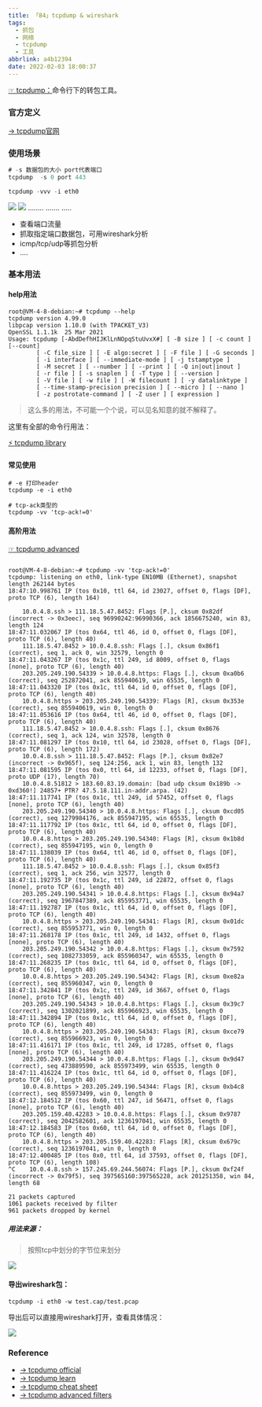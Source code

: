 ```yaml
---
title: 「84」tcpdump & wireshark
tags:
  - 抓包
  - 网络
  - tcpdump
  - 工具
abbrlink: a4b12394
date: 2022-02-03 18:00:37
---
```



[☞ tcpdump：](https://zh.wikipedia.org/wiki/Tcpdump)命令行下的转包工具。

<!--more-->

### 官方定义
[→ tcpdump官网](https://www.tcpdump.org/)

### 使用场景

```go
# -s 数据包的大小 port代表端口
tcpdump  -s 0 port 443

tcpdump -vvv -i eth0 
```
![](https://crab-1251738482.cos.ap-guangzhou.myqcloud.com/2022/clipboard_20220203_061422.png)
![](https://crab-1251738482.cos.ap-guangzhou.myqcloud.com/2022/clipboard_20220203_062657.png)
........
.......
.....

* 查看端口流量
* 抓取指定端口数据包，可用wireshark分析
* icmp/tcp/udp等抓包分析
* ....

### 基本用法

#### help用法

```
root@VM-4-8-debian:~# tcpdump --help
tcpdump version 4.99.0
libpcap version 1.10.0 (with TPACKET_V3)
OpenSSL 1.1.1k  25 Mar 2021
Usage: tcpdump [-AbdDefhHIJKlLnNOpqStuUvxX#] [ -B size ] [ -c count ] [--count]
		[ -C file_size ] [ -E algo:secret ] [ -F file ] [ -G seconds ]
		[ -i interface ] [ --immediate-mode ] [ -j tstamptype ]
		[ -M secret ] [ --number ] [ --print ] [ -Q in|out|inout ]
		[ -r file ] [ -s snaplen ] [ -T type ] [ --version ]
		[ -V file ] [ -w file ] [ -W filecount ] [ -y datalinktype ]
		[ --time-stamp-precision precision ] [ --micro ] [ --nano ]
		[ -z postrotate-command ] [ -Z user ] [ expression ]
```

>这么多的用法，不可能一个个说，可以见名知意的就不解释了。

这里有全部的命令行用法：

[⚡️ tcpdump library](https://packetlife.net/media/library/12/tcpdump.pdf)

#### 常见使用

```
# -e 打印header
tcpdump -e -i eth0  

# tcp-ack类型的
tcpdump -vv 'tcp-ack!=0' 
```


#### 高阶用法

[☞ tcpdump advanced](https://blog.wains.be/2007/2007-10-01-tcpdump-advanced-filters/)

```shell

root@VM-4-8-debian:~# tcpdump -vv 'tcp-ack!=0'
tcpdump: listening on eth0, link-type EN10MB (Ethernet), snapshot length 262144 bytes
18:47:10.998761 IP (tos 0x10, ttl 64, id 23027, offset 0, flags [DF], proto TCP (6), length 164)

    10.0.4.8.ssh > 111.18.5.47.8452: Flags [P.], cksum 0x82df (incorrect -> 0x3eec), seq 96990242:96990366, ack 1856675240, win 83, length 124
18:47:11.032067 IP (tos 0x64, ttl 46, id 0, offset 0, flags [DF], proto TCP (6), length 40)
    111.18.5.47.8452 > 10.0.4.8.ssh: Flags [.], cksum 0x86f1 (correct), seq 1, ack 0, win 32579, length 0
18:47:11.043267 IP (tos 0x1c, ttl 249, id 8009, offset 0, flags [none], proto TCP (6), length 40)
    203.205.249.190.54339 > 10.0.4.8.https: Flags [.], cksum 0xa0b6 (correct), seq 252872041, ack 855940619, win 65535, length 0
18:47:11.043320 IP (tos 0x1c, ttl 64, id 0, offset 0, flags [DF], proto TCP (6), length 40)
    10.0.4.8.https > 203.205.249.190.54339: Flags [R], cksum 0x353e (correct), seq 855940619, win 0, length 0
18:47:11.053616 IP (tos 0x64, ttl 46, id 0, offset 0, flags [DF], proto TCP (6), length 40)
    111.18.5.47.8452 > 10.0.4.8.ssh: Flags [.], cksum 0x8676 (correct), seq 1, ack 124, win 32578, length 0
18:47:11.081297 IP (tos 0x10, ttl 64, id 23028, offset 0, flags [DF], proto TCP (6), length 172)
    10.0.4.8.ssh > 111.18.5.47.8452: Flags [P.], cksum 0x82e7 (incorrect -> 0x965f), seq 124:256, ack 1, win 83, length 132
18:47:11.081595 IP (tos 0x0, ttl 64, id 12233, offset 0, flags [DF], proto UDP (17), length 70)
    10.0.4.8.51812 > 183.60.83.19.domain: [bad udp cksum 0x189b -> 0xd360!] 24857+ PTR? 47.5.18.111.in-addr.arpa. (42)
18:47:11.117741 IP (tos 0x1c, ttl 249, id 57452, offset 0, flags [none], proto TCP (6), length 40)
    203.205.249.190.54340 > 10.0.4.8.https: Flags [.], cksum 0xcd05 (correct), seq 1279984176, ack 855947195, win 65535, length 0
18:47:11.117792 IP (tos 0x1c, ttl 64, id 0, offset 0, flags [DF], proto TCP (6), length 40)
    10.0.4.8.https > 203.205.249.190.54340: Flags [R], cksum 0x1b8d (correct), seq 855947195, win 0, length 0
18:47:11.138039 IP (tos 0x64, ttl 46, id 0, offset 0, flags [DF], proto TCP (6), length 40)
    111.18.5.47.8452 > 10.0.4.8.ssh: Flags [.], cksum 0x85f3 (correct), seq 1, ack 256, win 32577, length 0
18:47:11.192735 IP (tos 0x1c, ttl 249, id 22872, offset 0, flags [none], proto TCP (6), length 40)
    203.205.249.190.54341 > 10.0.4.8.https: Flags [.], cksum 0x94a7 (correct), seq 1967847389, ack 855953771, win 65535, length 0
18:47:11.192787 IP (tos 0x1c, ttl 64, id 0, offset 0, flags [DF], proto TCP (6), length 40)
    10.0.4.8.https > 203.205.249.190.54341: Flags [R], cksum 0x01dc (correct), seq 855953771, win 0, length 0
18:47:11.268178 IP (tos 0x1c, ttl 249, id 1432, offset 0, flags [none], proto TCP (6), length 40)
    203.205.249.190.54342 > 10.0.4.8.https: Flags [.], cksum 0x7592 (correct), seq 1082733059, ack 855960347, win 65535, length 0
18:47:11.268235 IP (tos 0x1c, ttl 64, id 0, offset 0, flags [DF], proto TCP (6), length 40)
    10.0.4.8.https > 203.205.249.190.54342: Flags [R], cksum 0xe82a (correct), seq 855960347, win 0, length 0
18:47:11.342841 IP (tos 0x1c, ttl 249, id 3667, offset 0, flags [none], proto TCP (6), length 40)
    203.205.249.190.54343 > 10.0.4.8.https: Flags [.], cksum 0x39c7 (correct), seq 1302021899, ack 855966923, win 65535, length 0
18:47:11.342894 IP (tos 0x1c, ttl 64, id 0, offset 0, flags [DF], proto TCP (6), length 40)
    10.0.4.8.https > 203.205.249.190.54343: Flags [R], cksum 0xce79 (correct), seq 855966923, win 0, length 0
18:47:11.416171 IP (tos 0x1c, ttl 249, id 17285, offset 0, flags [none], proto TCP (6), length 40)
    203.205.249.190.54344 > 10.0.4.8.https: Flags [.], cksum 0x9d47 (correct), seq 473889590, ack 855973499, win 65535, length 0
18:47:11.416224 IP (tos 0x1c, ttl 64, id 0, offset 0, flags [DF], proto TCP (6), length 40)
    10.0.4.8.https > 203.205.249.190.54344: Flags [R], cksum 0xb4c8 (correct), seq 855973499, win 0, length 0
18:47:12.184512 IP (tos 0x60, ttl 247, id 56471, offset 0, flags [none], proto TCP (6), length 40)
    203.205.159.40.42283 > 10.0.4.8.https: Flags [.], cksum 0x9787 (correct), seq 2042582601, ack 1236197041, win 65535, length 0
18:47:12.184583 IP (tos 0x60, ttl 64, id 0, offset 0, flags [DF], proto TCP (6), length 40)
    10.0.4.8.https > 203.205.159.40.42283: Flags [R], cksum 0x679c (correct), seq 1236197041, win 0, length 0
18:47:12.400485 IP (tos 0x0, ttl 64, id 37593, offset 0, flags [DF], proto TCP (6), length 108)
^C    10.0.4.8.ssh > 157.245.69.244.56074: Flags [P.], cksum 0xf24f (incorrect -> 0x79f5), seq 397565160:397565228, ack 201251358, win 84, length 68

21 packets captured
1061 packets received by filter
961 packets dropped by kernel
```

##### 用法来源：

>按照tcp中划分的字节位来划分

![](https://crab-1251738482.cos.ap-guangzhou.myqcloud.com/2022/clipboard_20220203_065122.png)

#### 导出wireshark包：

```shell
tcpdump -i eth0 -w test.cap/test.pcap
```

导出后可以直接用wireshark打开，查看具体情况：

![](https://crab-1251738482.cos.ap-guangzhou.myqcloud.com/2022/clipboard_20220203_065536.png)

### Reference

* [→ tcpdump official](https://www.tcpdump.org/index.html#documentation)
* [→ tcpdump learn](https://wizardzines.com/zines/tcpdump/)
* [→ tcpdump cheat sheet](https://blog.wains.be/2007/2007-10-01-tcpdump-advanced-filters/)
* [→ tcpdump advanced filters](https://blog.wains.be/2007/2007-10-01-tcpdump-advanced-filters/)



